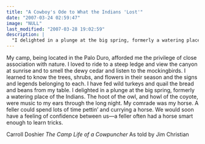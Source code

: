 ```yaml
---
title: "A Cowboy's Ode to What the Indians 'Lost'"
date: "2007-03-24 02:59:47"
image: "NULL"
last_modified: "2007-03-28 19:02:59"
description: |
  "I delighted in a plunge at the big spring, formerly a watering place of the Indians..."
---
```


My camp, being located in the Palo Duro, afforded me the privilege of close association with nature. I loved to ride to a steep ledge and view the canyon at sunrise and to smell the dewy cedar and listen to the mockingbirds. I learned to know the trees, shrubs, and flowers in their season and the signs and legends belonging to each. I have fed wild turkeys and quail the bread and beans from my table. I delighted in a plunge at the big spring, formerly a watering place of the Indians. The hoot of the owl, and howl of the coyote, were music to my ears through the long night. My comrade was my horse. A feller could spend lots of time pettin’ and currying a horse. We would soon have a feeling of confidence between us—a feller often had a horse smart enough to learn tricks.

Carroll Doshier
<i>The Camp Life of a Cowpuncher</i>
As told by Jim Christian
